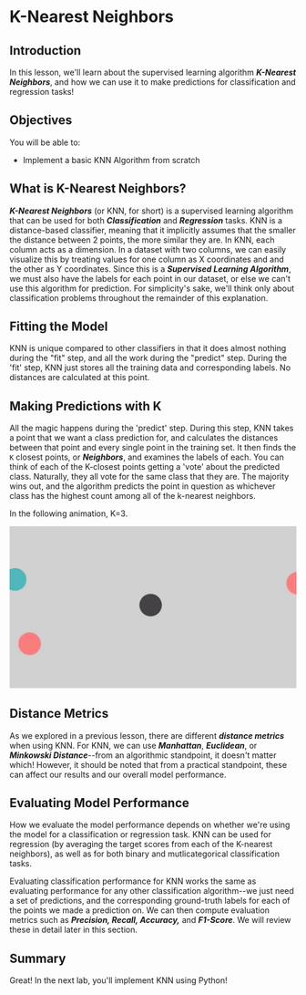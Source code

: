 
# K-Nearest Neighbors

## Introduction

In this lesson, we'll learn about the supervised learning algorithm **_K-Nearest Neighbors_**, and how we can use it to make predictions for classification and regression tasks!

## Objectives

You will be able to:

* Implement a basic KNN Algorithm from scratch


## What is K-Nearest Neighbors?

**_K-Nearest Neighbors_** (or KNN, for short) is a supervised learning algorithm that can be used for both **_Classification_** and **_Regression_** tasks. KNN is a distance-based classifier, meaning that it implicitly assumes that the smaller the distance between 2 points, the more similar they are. In KNN, each column acts as a dimension. In a dataset with two columns, we can easily visualize this by treating values for one column as X coordinates and and the other as Y coordinates. Since this is a **_Supervised Learning Algorithm_**, we must also have the labels for each point in our dataset, or else we can't use this algorithm for prediction.  For simplicity's sake, we'll think only about classification problems throughout the remainder of this explanation. 

## Fitting the Model

KNN is unique compared to other classifiers in that it does almost nothing during the "fit" step, and all the work during the "predict" step. During the 'fit' step, KNN just stores all the training data and corresponding labels. No distances are calculated at this point. 

## Making Predictions with K

All the magic happens during the 'predict' step. During this step, KNN takes a point that we want a class prediction for, and calculates the distances between that point and every single point in the training set. It then finds the `K` closest points, or **_Neighbors_**, and examines the labels of each. You can think of each of the K-closest points getting a 'vote' about the predicted class. Naturally, they all vote for the same class that they are. The majority wins out, and the algorithm predicts the point in question as whichever class has the highest count among all of the k-nearest neighbors.

In the following animation, K=3.

<img src='images/knn.gif'>

## Distance Metrics

As we explored in a previous lesson, there are different **_distance metrics_** when using KNN. For KNN, we can use **_Manhattan_**, **_Euclidean_**, or **_Minkowski Distance_**--from an algorithmic standpoint, it doesn't matter which! However, it should be noted that from a practical standpoint, these can affect our results and our overall model performance. 

## Evaluating Model Performance

How we evaluate the model performance depends on whether we're using the model for a classification or regression task. KNN can be used for regression (by averaging the target scores from each of the K-nearest neighbors), as well as for both binary and mutlicategorical classification tasks. 

Evaluating classification performance for KNN works the same as evaluating performance for any other classification algorithm--we just need a set of predictions, and the corresponding ground-truth labels for each of the points we made a prediction on. We can then compute evaluation metrics such as **_Precision, Recall, Accuracy,_** and **_F1-Score_**. We will review these in detail later in this section. 

## Summary
Great! In the next lab, you'll implement KNN using Python!
